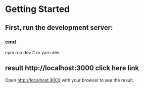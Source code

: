 

# Getting Started

## First, run the development server:
 ### cmd 
   npm run dev
    # or
   yarn dev

 ## result http://localhost:3000 click here link

Open [http://localhost:3000](http://localhost:3000) with your browser to see the result.


